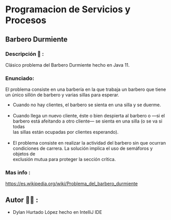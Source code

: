 # Programacion de Servicios y Procesos

## Barbero Durmiente
### Descripción 📝 :
Clásico problema del Barbero Durmiente hecho en Java 11.<br />
### Enunciado: <br />

El problema consiste en una barbería en la que trabaja un barbero que tiene <br />
un único sillón de barbero y varias sillas para esperar. <br />
* Cuando no hay clientes, el barbero se sienta en una silla y se duerme. <br /><br />
* Cuando llega un nuevo cliente, éste o bien despierta al barbero o —si el <br />
barbero está afeitando a otro cliente— se sienta en una silla (o se va si todas <br />
las sillas están ocupadas por clientes esperando). <br /><br />
* El problema consiste en realizar la actividad del barbero sin que ocurran <br />
condiciones de carrera. La solución implica el uso de semáforos y objetos de <br />
exclusión mutua para proteger la sección crítica.<br />



### Mas info : <br />
https://es.wikipedia.org/wiki/Problema_del_barbero_durmiente

## Autor ✍🏻 :

* Dylan Hurtado López hecho en IntelliJ IDE
